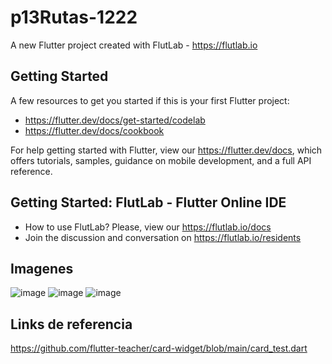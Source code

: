 # p13Rutas-1222

A new Flutter project created with FlutLab - https://flutlab.io

## Getting Started

A few resources to get you started if this is your first Flutter project:

- https://flutter.dev/docs/get-started/codelab
- https://flutter.dev/docs/cookbook

For help getting started with Flutter, view our
https://flutter.dev/docs, which offers tutorials,
samples, guidance on mobile development, and a full API reference.

## Getting Started: FlutLab - Flutter Online IDE

- How to use FlutLab? Please, view our https://flutlab.io/docs
- Join the discussion and conversation on https://flutlab.io/residents

## Imagenes
![image](https://github.com/AngelManuelGomezHernandez/p14_rutas_1222/assets/143548268/4762b8fb-4773-4b63-b62f-d557926bb098)
![image](https://github.com/AngelManuelGomezHernandez/p14_rutas_1222/assets/143548268/abeb37dd-2fb0-41f1-bef8-fdc5a15f8faf)
![image](https://github.com/AngelManuelGomezHernandez/p14_rutas_1222/assets/143548268/7fa557fd-ac03-4ef8-9803-dacd8ee22686)

## Links de referencia
https://github.com/flutter-teacher/card-widget/blob/main/card_test.dart
